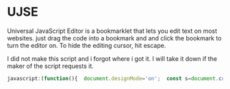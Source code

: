 # UJSE
Universal JavaScript Editor is a bookmarklet that lets you edit text on most websites. just drag the code into a bookmark and and click the bookmark to turn the editor on. To hide the editing cursor, hit escape.

I did not make this script and i forgot where i got it. I will take it down if the maker of the script requests it.

```javascript
javascript:(function(){  document.designMode='on';  const s=document.createElement('style');  s.innerHTML=`body::before{content:'✏%EF%B8%8F Edit Mode (ESC to end)';z-index:64;padding:1em;background:white;color:black;display:block;margin:1em;font-size:30px;border:5px solid green;}`;  document.body.appendChild(s);  window.scrollTo(0,0);  document.addEventListener('keyup',e => {    if(e.key==='Escape'){      document.designMode='off';      s.remove();      document.removeEventListener('keyup',e);    }  });})();
```
